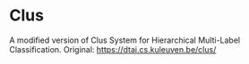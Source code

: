 # Clus
A modified version of Clus System for Hierarchical Multi-Label Classification. Original: https://dtai.cs.kuleuven.be/clus/
